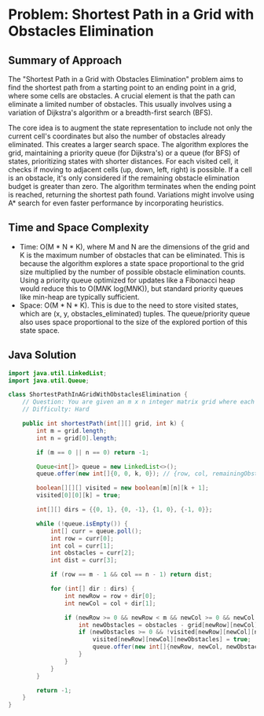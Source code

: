 # Problem: Shortest Path in a Grid with Obstacles Elimination

## Summary of Approach

The "Shortest Path in a Grid with Obstacles Elimination" problem aims to find the shortest path from a starting point to an ending point in a grid, where some cells are obstacles.  A crucial element is that the path can eliminate a limited number of obstacles.  This usually involves using a variation of Dijkstra's algorithm or a breadth-first search (BFS).

The core idea is to augment the state representation to include not only the current cell's coordinates but also the number of obstacles already eliminated.  This creates a larger search space.  The algorithm explores the grid, maintaining a priority queue (for Dijkstra's) or a queue (for BFS) of states, prioritizing states with shorter distances.  For each visited cell, it checks if moving to adjacent cells (up, down, left, right) is possible.  If a cell is an obstacle, it's only considered if the remaining obstacle elimination budget is greater than zero.  The algorithm terminates when the ending point is reached, returning the shortest path found.  Variations might involve using A* search for even faster performance by incorporating heuristics.

## Time and Space Complexity
- Time: O(M * N * K), where M and N are the dimensions of the grid and K is the maximum number of obstacles that can be eliminated.  This is because the algorithm explores a state space proportional to the grid size multiplied by the number of possible obstacle elimination counts. Using a priority queue optimized for updates like a Fibonacci heap would reduce this to O(M*N*K log(M*N*K)), but standard priority queues like min-heap are typically sufficient.
- Space: O(M * N * K). This is due to the need to store visited states, which are (x, y, obstacles_eliminated) tuples.  The queue/priority queue also uses space proportional to the size of the explored portion of this state space.

## Java Solution
```java
import java.util.LinkedList;
import java.util.Queue;

class ShortestPathInAGridWithObstaclesElimination {
    // Question: You are given an m x n integer matrix grid where each cell is either 0 (empty) or 1 (obstacle). You can move up, down, left, or right from a cell. You can eliminate at most k obstacles in your path. Find the shortest path from the top left cell (0, 0) to the bottom right cell (m-1, n-1). If the shortest path is not possible, return -1.
    // Difficulty: Hard

    public int shortestPath(int[][] grid, int k) {
        int m = grid.length;
        int n = grid[0].length;

        if (m == 0 || n == 0) return -1;

        Queue<int[]> queue = new LinkedList<>();
        queue.offer(new int[]{0, 0, k, 0}); // {row, col, remainingObstacles, distance}

        boolean[][][] visited = new boolean[m][n][k + 1];
        visited[0][0][k] = true;

        int[][] dirs = {{0, 1}, {0, -1}, {1, 0}, {-1, 0}};

        while (!queue.isEmpty()) {
            int[] curr = queue.poll();
            int row = curr[0];
            int col = curr[1];
            int obstacles = curr[2];
            int dist = curr[3];

            if (row == m - 1 && col == n - 1) return dist;

            for (int[] dir : dirs) {
                int newRow = row + dir[0];
                int newCol = col + dir[1];

                if (newRow >= 0 && newRow < m && newCol >= 0 && newCol < n) {
                    int newObstacles = obstacles - grid[newRow][newCol];
                    if (newObstacles >= 0 && !visited[newRow][newCol][newObstacles]) {
                        visited[newRow][newCol][newObstacles] = true;
                        queue.offer(new int[]{newRow, newCol, newObstacles, dist + 1});
                    }
                }
            }
        }

        return -1;
    }
}
```